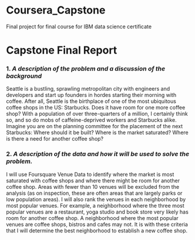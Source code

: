 # Coursera_Capstone
Final project for final course for IBM data science certificate 
# Capstone Final Report

### 1. _A description of the problem and a discussion of the background_ 

Seattle is a bustling, sprawling metropolitan city with engineers and developers and start up founders in hordes starting their morning with coffee. After all, Seattle is the birthplace of one of the most ubiquitous coffee shops in the US: Starbucks. Does it have room for one more coffee shop? With a population of over three-quarters of a million, I certainly think so, and so do mobs of caffeine-deprived workers and Starbucks alike. Imagine you are on the planning committee for the placement of the next Starbucks: Where should it be built? Where is the market saturated? Where is there a need for another coffee shop? 


### 2. _A description of the data and how it will be used to solve the problem._

I will use Foursquare Venue Data to identify where the market is most saturated with coffee shops and where there might be room for another coffee shop. Areas with fewer than 10 venues will be excluded from the analysis (as on inspection, these are often areas that are largely parks or low population areas). I will also rank the venues in each neighborhood by most popular venues. For example, a neighborhood where the three most popular venues are a restaurant, yoga studio and book store very likely has room for another coffee shop. A neighborhood where the most popular venues are coffee shops, bistros and cafes may not. It is with these criteria that I will determine the best neighborhood to establish a new coffee shop.
